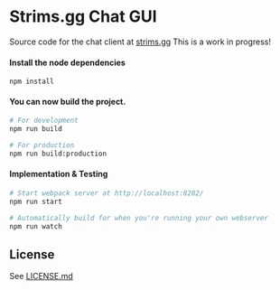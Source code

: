 # Strims.gg Chat GUI

Source code for the chat client at [strims.gg](http://www.strims.gg/)
This is a work in progress!

#### Install the node dependencies

```shell
npm install
```

#### You can now build the project.

```bash
# For development
npm run build

# For production
npm run build:production
```

#### Implementation & Testing

```bash
# Start webpack server at http://localhost:8282/
npm run start

# Automatically build for when you're running your own webserver
npm run watch
```

## License

See [LICENSE.md](LICENSE.md)
